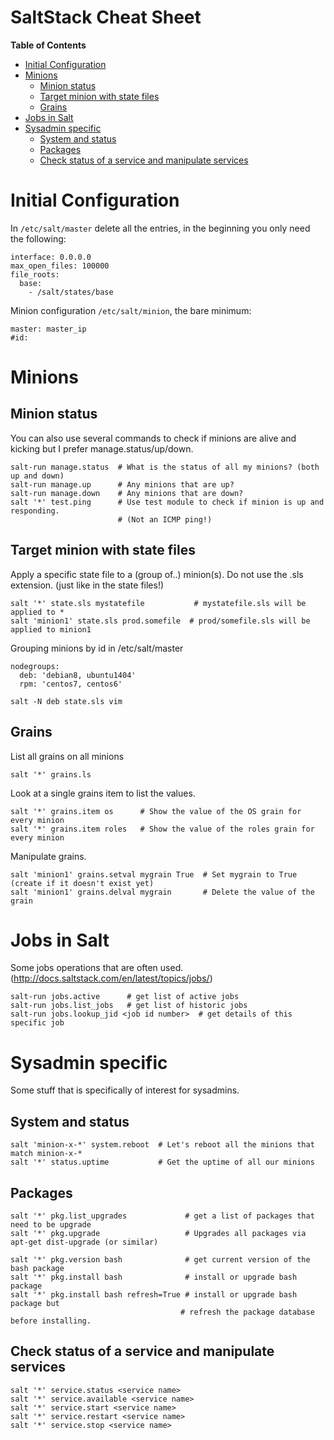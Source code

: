 # SaltStack Cheat Sheet


**Table of Contents** 

- [Initial Configuration](#initial-configuration)
- [Minions](#minions)
  - [Minion status](#minion-status)
  - [Target minion with state files](#target-minion-with-state-files)
  - [Grains](#grains)
- [Jobs in Salt](#jobs-in-salt)
- [Sysadmin specific](#sysadmin-specific)
  - [System and status](#system-and-status)
  - [Packages](#packages)
  - [Check status of a service and manipulate services](#check-status-of-a-service-and-manipulate-services)

# Initial Configuration
In `/etc/salt/master` delete all the entries, in the beginning you only need the following: 

```
interface: 0.0.0.0
max_open_files: 100000
file_roots:
  base:
    - /salt/states/base
```

Minion configuration `/etc/salt/minion`, the bare minimum: 

```
master: master_ip
#id:
```

# Minions

## Minion status
You can also use several commands to check if minions are alive and kicking but I prefer manage.status/up/down.

```
salt-run manage.status  # What is the status of all my minions? (both up and down)
salt-run manage.up      # Any minions that are up?
salt-run manage.down    # Any minions that are down?
salt '*' test.ping      # Use test module to check if minion is up and responding.
                        # (Not an ICMP ping!)
```

## Target minion with state files
Apply a specific state file to a (group of..) minion(s). Do not use the .sls extension. (just like in the state files!)

```
salt '*' state.sls mystatefile           # mystatefile.sls will be applied to *
salt 'minion1' state.sls prod.somefile  # prod/somefile.sls will be applied to minion1
```

Grouping minions by id in /etc/salt/master


```
nodegroups:
  deb: 'debian8, ubuntu1404'
  rpm: 'centos7, centos6'

salt -N deb state.sls vim
```


## Grains

List all grains on all minions

```
salt '*' grains.ls
```

Look at a single grains item to list the values.

```
salt '*' grains.item os      # Show the value of the OS grain for every minion
salt '*' grains.item roles   # Show the value of the roles grain for every minion
```

Manipulate grains.

```
salt 'minion1' grains.setval mygrain True  # Set mygrain to True (create if it doesn't exist yet)
salt 'minion1' grains.delval mygrain       # Delete the value of the grain
```

# Jobs in Salt
Some jobs operations that are often used. (http://docs.saltstack.com/en/latest/topics/jobs/)

```
salt-run jobs.active      # get list of active jobs
salt-run jobs.list_jobs   # get list of historic jobs
salt-run jobs.lookup_jid <job id number>  # get details of this specific job
```

# Sysadmin specific
Some stuff that is specifically of interest for sysadmins.

## System and status
```
salt 'minion-x-*' system.reboot  # Let's reboot all the minions that match minion-x-*
salt '*' status.uptime           # Get the uptime of all our minions
```

## Packages

```
salt '*' pkg.list_upgrades             # get a list of packages that need to be upgrade
salt '*' pkg.upgrade                   # Upgrades all packages via apt-get dist-upgrade (or similar)

salt '*' pkg.version bash              # get current version of the bash package
salt '*' pkg.install bash              # install or upgrade bash package
salt '*' pkg.install bash refresh=True # install or upgrade bash package but
                                      # refresh the package database before installing.
```

## Check status of a service and manipulate services

```
salt '*' service.status <service name>
salt '*' service.available <service name>
salt '*' service.start <service name>
salt '*' service.restart <service name>
salt '*' service.stop <service name>
```
